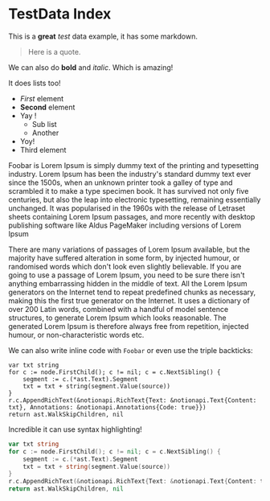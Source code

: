 # TestData Index

This is a **great** _test_ data example, it has some markdown. 

> Here is a quote.

We can also do **bold** and *italic*. Which is amazing! 

It does lists too! 

- _First_ element
- **Second** element
- Yay ! 
    - Sub list
    - Another
- Yoy! 
- Third element

Foobar is Lorem Ipsum is simply dummy text of the printing and typesetting industry. Lorem Ipsum has been the industry's standard dummy text ever since the 1500s, when an unknown printer took a galley of type and scrambled it to make a type specimen book. It has survived not only five centuries, but also the leap into electronic typesetting, remaining essentially unchanged. It was popularised in the 1960s with the release of Letraset sheets containing Lorem Ipsum passages, and more recently with desktop publishing software like Aldus PageMaker including versions of Lorem Ipsum

There are many variations of passages of Lorem Ipsum available, but the majority have suffered alteration in some form, by injected humour, or randomised words which don't look even slightly believable. 
If you are going to use a passage of Lorem Ipsum, you need to be sure there isn't anything embarrassing hidden in the middle of text. All the Lorem Ipsum generators on the Internet tend to repeat predefined chunks as necessary, making this the first true generator on the Internet. It uses a dictionary of over 200 Latin words, combined with a handful of model sentence structures, to generate Lorem Ipsum which looks reasonable. The generated Lorem Ipsum is therefore always free from repetition, injected humour, or non-characteristic words etc.

We can also write inline code with `Foobar` or even use the triple backticks:

```
var txt string
for c := node.FirstChild(); c != nil; c = c.NextSibling() {
    segment := c.(*ast.Text).Segment
    txt = txt + string(segment.Value(source))
}
r.c.AppendRichText(&notionapi.RichText{Text: &notionapi.Text{Content: txt}, Annotations: &notionapi.Annotations{Code: true}})
return ast.WalkSkipChildren, nil
```

Incredible it can use syntax highlighting!


```go
var txt string
for c := node.FirstChild(); c != nil; c = c.NextSibling() {
    segment := c.(*ast.Text).Segment
    txt = txt + string(segment.Value(source))
}
r.c.AppendRichText(&notionapi.RichText{Text: &notionapi.Text{Content: txt}, Annotations: &notionapi.Annotations{Code: true}})
return ast.WalkSkipChildren, nil
```
